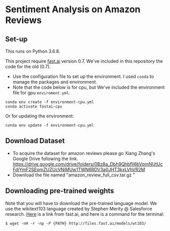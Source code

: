 # Sentiment Analysis on Amazon Reviews
## Set-up

This runs on Python 3.6.8.

This project require [fast.ai](https://github.com/fastai/fastai) version 0.7. We've included in this repository the code for the old (0.7). 

* Use the configuration file to set up the environment. I used `conda` to manage the packages and environment. 
* Note that the code below is for cpu, but We've included the environment file for gpu `enviroment.yml`. 

```
conda env create -f environment-cpu.yml
conda activate fastai-cpu
```

Or for updating the environment:

`conda env update -f environment-cpu.yml`


## Download Dataset
* To acquire the dataset for amazon reviews please go Xiang Zhang's Google Drive following the link. 
https://drive.google.com/drive/folders/0Bz8a_Dbh9Qhbfll6bVpmNUtUcFdjYmF2SEpmZUZUcVNiMUw1TWN6RDV3a0JHT3kxLVhVR2M
* Download the file named "amazon_review_full_csv.tar.gz "

## Downloading pre-trained weights

Note that you will have to download the pre-trained language model. We use the wikitext103 language created by Stephen Merity @ Salesforce research. [Here](http://files.fast.ai/models/wt103/) is a link from fast.ai, and here is a command for the terminal:

`$ wget -nH -r -np -P {PATH} http://files.fast.ai/models/wt103/`

